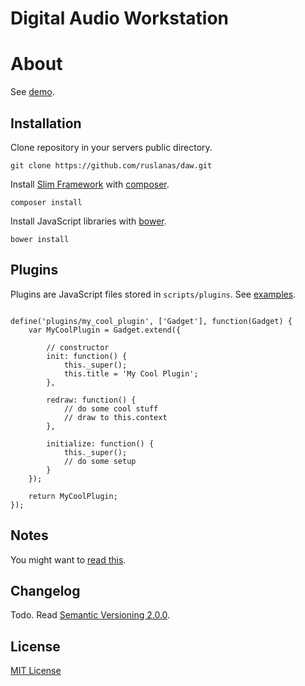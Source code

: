 Digital Audio Workstation
=========================

About
=====

See [demo](http://daw.wri.lt/).

Installation
------------

Clone repository in your servers public directory.

```git clone https://github.com/ruslanas/daw.git```

Install [Slim Framework](http://docs.slimframework.com/) with
[composer](https://getcomposer.org/).

```composer install```

Install JavaScript libraries with [bower](http://bower.io/).

```bower install```

Plugins
-------

Plugins are JavaScript files stored in `scripts/plugins`. See
[examples](scripts/plugins).

```{js}

define('plugins/my_cool_plugin', ['Gadget'], function(Gadget) {
    var MyCoolPlugin = Gadget.extend({

        // constructor
        init: function() {
            this._super();
            this.title = 'My Cool Plugin';
        },

        redraw: function() {
            // do some cool stuff
            // draw to this.context
        },

        initialize: function() {
            this._super();
            // do some setup
        }
    });

    return MyCoolPlugin;
});

```

Notes
-----

You might want to [read this](http://superuser.com/questions/74116/windows-7-lowers-applications-volume-automatically).

Changelog
---------

Todo. Read [Semantic Versioning 2.0.0](http://semver.org/).

License
-------

[MIT License](LICENSE)
